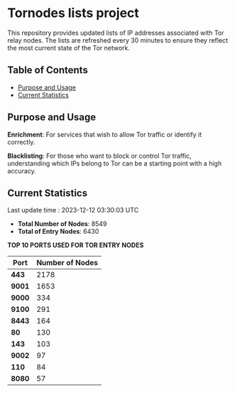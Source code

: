 # Tornodes lists project

This repository provides updated lists of IP addresses associated with Tor relay nodes. The lists are refreshed every 30 minutes to ensure they reflect the most current state of the Tor network.

## Table of Contents

- [Purpose and Usage](#purpose-and-usage)
- [Current Statistics](#current-statistics)


## Purpose and Usage

**Enrichment**: For services that wish to allow Tor traffic or identify it correctly.

**Blacklisting**: For those who want to block or control Tor traffic, understanding which IPs belong to Tor can be a starting point with a high accuracy.

## Current Statistics

Last update time : 2023-12-12 03:30:03 UTC

- **Total Number of Nodes**: 8549
- **Total of Entry Nodes**: 6430

**TOP 10 PORTS USED FOR TOR ENTRY NODES**

| **Port** | **Number of Nodes** |
|------|-----------------|
| **443**   | 2178  |
| **9001**   | 1653  |
| **9000**   | 334  |
| **9100**   | 291  |
| **8443**   | 164  |
| **80**   | 130  |
| **143**   | 103  |
| **9002**   | 97  |
| **110**   | 84  |
| **8080**   | 57  |

